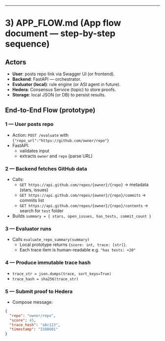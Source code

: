 
---

# 3) APP_FLOW.md (App flow document — step-by-step sequence)

## Actors
- **User**: posts repo link via Swagger UI (or frontend).
- **Backend**: FastAPI — orchestrator.
- **Evaluator (local)**: rule engine (or ASI agent in future).
- **Hedera**: Consensus Service (topic) to store proofs.
- **Storage**: local JSON (or DB) to persist results.

## End-to-End Flow (prototype)

### 1 — User posts repo
- Action: `POST /evaluate` with `{"repo_url":"https://github.com/owner/repo"}`
- FastAPI:
  - validates input
  - extracts `owner` and `repo` (parse URL)

### 2 — Backend fetches GitHub data
- Calls:
  - `GET https://api.github.com/repos/{owner}/{repo}` → metadata (stars, issues)
  - `GET https://api.github.com/repos/{owner}/{repo}/commits` → commits list
  - `GET https://api.github.com/repos/{owner}/{repo}/contents` → search for `test` folder
- Builds `summary = { stars, open_issues, has_tests, commit_count }`

### 3 — Evaluator runs
- Calls `evaluate_repo_summary(summary)`
  - Local prototype returns `{score: int, trace: [str]}`.
  - Each trace item is human-readable e.g. `"has tests: +20"`

### 4 — Produce immutable trace hash
- `trace_str = json.dumps(trace, sort_keys=True)`
- `trace_hash = sha256(trace_str)`

### 5 — Submit proof to Hedera
- Compose message:
```json
{
  "repo": "owner/repo",
  "score": 45,
  "trace_hash": "abc123",
  "timestamp": "ISO8601"
}
